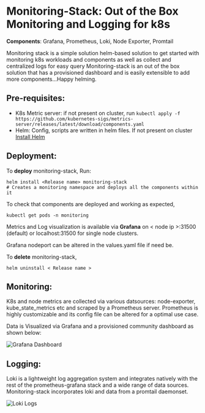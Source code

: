 # Monitoring-Stack: Out of the Box Monitoring and Logging for k8s 

**Components**: Grafana, Prometheus, Loki, Node Exporter, Promtail
 
 Monitoring stack is a simple solution helm-based solution to get started with monitoring k8s workloads and components as well as collect and centralized logs for easy query
 Monitoring-stack is an out of the box solution that has a provisioned dashboard and is easily extensible to add more components...Happy helming.

## Pre-requisites:

 - K8s Metric server: if not present on cluster, run `kubectl apply -f https://github.com/kubernetes-sigs/metrics-server/releases/latest/download/components.yaml`
 - Helm: Config, scripts are written in helm files. If not present on cluster [Install Helm](https://helm.sh/docs/intro/install/)  

## Deployment:
To **deploy** monitoring-stack, Run:

    helm install <Release name> monitoring-stack
    # Creates a monitoring namespace and deploys all the components within it 

To check that components are deployed and working as expected, 

    kubectl get pods -n monitoring

Metrics and Log visualization is available via **Grafana** on < node ip >:31500 (default) or localhost:31500 for single node clusters.

Grafana nodeport can be altered in the values.yaml file if need be.

To **delete** monitoring-stack,

    helm uninstall < Release name >

## Monitoring:
K8s and node metrics are collected via various datsources: node-exporter, kube_state_metrics etc and scraped by a Prometheus server.
Prometheus is highly customizable and its config file can be altered for a optimal use case.

Data is Visualized via Grafana and a provisioned community dashboard as shown below:


![Grafana Dashboard](https://drive.google.com/file/d/1XhuAdhJIrn9DEIQ9XuknQYITENJ174Wz/view?usp=sharing)



##  Logging: 
Loki is a lightweight log aggregation system and integrates natively with the rest of the prometheus-grafana stack and a wide range of data sources. Monitoring-stack incorporates loki and data from a promtail daemonset.


![Loki Logs](https://drive.google.com/file/d/1UzUUS-n3vLcqfVFsw-LDeekwQTriaZvU/view?usp=sharing)